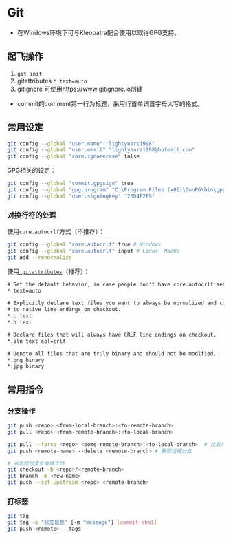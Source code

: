 # Git

- 在Windows环境下可与Kleopatra配合使用以取得GPG支持。

## 起飞操作

1. `git init`
2. gitattributes `* text=auto`
3. gitignore 可使用<https://www.gitignore.io>创建

- commit的comment第一行为标题，采用行首单词首字母大写的格式。

## 常用设定

```sh
git config --global "user.name" "lightyears1998"
git config --global "user.email" "lightyears1998@hotmail.com"
git config --global "core.ignorecase" false
```

GPG相关的设定：

```sh
git config --global "commit.gpgsign" true
git config --global "gpg.program" "C:\Program Files (x86)\GnuPG\bin\gpg.exe"
git config --global "user.signingkey" "26D4F2F9"
```

### 对换行符的处理

使用`core.autocrlf`方式（不推荐）：

```sh
git config --global "core.autocrlf" true # Windows
git config --global "core.autocrlf" input # Linux, MacOS
git add --renormalize
```

使用[`.gitattributes`](https://help.github.com/cn/github/using-git/configuring-git-to-handle-line-endings)（推荐）：

```txt
# Set the default behavior, in case people don't have core.autocrlf set.
* text=auto

# Explicitly declare text files you want to always be normalized and converted
# to native line endings on checkout.
*.c text
*.h text

# Declare files that will always have CRLF line endings on checkout.
*.sln text eol=crlf

# Denote all files that are truly binary and should not be modified.
*.png binary
*.jpg binary
```

## 常用指令

### 分支操作

```sh
git push <repo> <from-local-branch>:<to-remote-branch>
git pull <repo> <from-remote-branch>:<to-local-branch>
```

```sh
git pull --force <repo> <some-remote-branch>:<to-local-branch>  # 拉取并覆盖本地更改
git push <remote-name> --delete <remote-branch> # 删除远程分支

# 从远程分支处继续工作
git checkout -b <repo>/<remote-branch>
git branch -m <new-name>
git push --set-upstream <repo> <remote-branch>
```

### 打标签

```sh
git tag
git tag -a "标签信息" [-m "message"] [commit-sha1]
git push <remote> --tags
```
